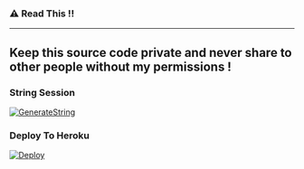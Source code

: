 ### ⚠ Read This !!
----
Keep this source code private and never share to other people without my permissions !
----
### String Session

[![GenerateString](https://img.shields.io/badge/repl.it-generateString-yellowgreen)](https://replit.com/@levinalab/StringSession#main.py)

### Deploy To Heroku 

[![Deploy](https://www.herokucdn.com/deploy/button.svg)](https://heroku.com/deploy?template=https://github.com/levina-lab/vmusic)
